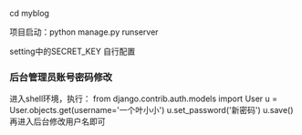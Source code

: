 cd myblog

项目启动：python manage.py runserver

setting中的SECRET_KEY 自行配置

### 后台管理员账号密码修改
进入shell环境，执行：
from django.contrib.auth.models import User
u = User.objects.get(username='一个叶小小')
u.set_password('新密码')
u.save()
再进入后台修改用户名即可
